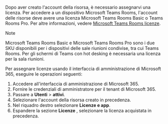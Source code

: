 
Dopo aver creato l'account della risorsa, è necessario assegnarvi una licenza. Per accedere a un dispositivo Microsoft Teams Rooms, l'account delle risorse deve avere una licenza Microsoft Teams Rooms Basic o Teams Rooms Pro. Per altre informazioni, vedere [Microsoft Teams Rooms licenze](../rooms/rooms-licensing.md).

> [!NOTE]
> Microsoft Teams Rooms Basic e Microsoft Teams Rooms Pro sono i due SKU disponibili per i dispositivi delle sale riunioni condivise, tra cui Teams Rooms. Per gli schermi di Teams con hot desking è necessaria una licenza per la sala riunioni.

Per assegnare licenze usando il interfaccia di amministrazione di Microsoft 365, eseguire le operazioni seguenti:

1. Accedere all'interfaccia di amministrazione di Microsoft 365.
1. Fornire le credenziali di amministratore per il tenant di Microsoft 365.
1. Passare a **Utenti** > **attivi**.
1. Selezionare l'account della risorsa creato in precedenza.
1. Nel riquadro destro selezionare **Licenze e app**.
1. Espandere la sezione **Licenze** , selezionare la licenza acquistata in precedenza.
